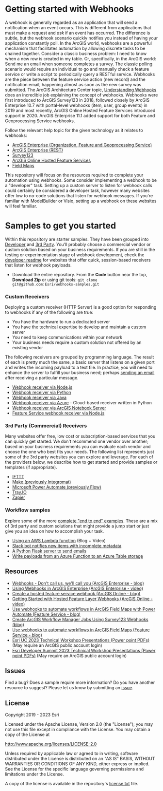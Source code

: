 # Getting started with Webhooks
A webhook is generally regarded as an application that will send a notification when an event occurs. This is different from applications that must make a request and *ask* if an event has occurred. The difference is subtle, but the webhook scenario quickly notifies you instead of having your application constantly poll. In the ArcGIS world, webhooks are a powerful mechanism that facilitates automation by allowing discrete tasks to be chained together. Consider a classic business problem: I need to know when a new row is created in my table. Or, specifically, in the ArcGIS world: Send me an email when someone completes a survey. The classic polling scenario would require an individual to go and manually check a feature service or write a script to periodically query a RESTful service. Webhooks are the piece between the feature service action (new record) and the notification email, happening almost as soon as the new survey was submitted. The ArcGIS Architecture Center topic, [Understanding Webhooks](https://architecture.arcgis.com/en/framework/architecture-practices/integration/webhooks.html) does an incredible job explaining the concept of webhooks.
Webhooks were first introduced to ArcGIS Survey123 in 2018, followed closely by ArcGIS Enterprise 10.7 with portal-level webhooks (item, user, group events) in 2019 and most recently, ArcGIS Online Hosted Feature Services introduced support in 2020. ArcGIS Enterprise 11.1 added support for both Feature and Geoprocessing Service webhooks.

Follow the relevant help topic for the given technology as it relates to webhooks:
* [ArcGIS Enterprise (Organization, Feature and Geoprocessing Service)](https://enterprise.arcgis.com/en/portal/latest/administer/windows/create-and-manage-webhooks.htm)
* [ArcGIS Enterprise (REST)](https://developers.arcgis.com/rest/users-groups-and-items/create-webhooks.htm)
* [Survey123](https://doc.arcgis.com/en/survey123/browser/create-surveys/webhooks.htm)
* [ArcGIS Online Hosted Feature Services](https://developers.arcgis.com/rest/services-reference/online/web-hooks-feature-service-.htm)
* [Field Maps](https://doc.arcgis.com/en/field-maps/latest/prepare-maps/automate.htm)

This repository will focus on the resources required to complete your automation using webhooks. Some consider implementing a webhook to be a "developer" task. Setting up a custom server to listen for webhook calls could certainly be considered a developer task, however many websites offer low to no-code solutions that listen for webhook messages. If you're familiar with ModelBuilder or Visio, setting up a webhook on these websites will feel familiar. 

# Samples to get you started
Within this repository are starter samples. They have been grouped into [Developer](/Developer) and [3rd Party](/3rdParty). You'll probably choose a commercial vendor or custom solution based on your business requirements. If you are still in the testing or experimentation stage of webhook development, check the [developer readme](/Developer/README.md) for websites that offer quick, session-based receivers that listen for webhook payloads.

- Download the entire repository. From the **Code** button near the top, **Download Zip** or using git tools: `git clone git@github.com:Esri/webhooks-samples.git`


### Custom Receivers
Deploying a custom receiver (HTTP Server) is a good option for responding to webhooks if any of the following are true:
* You have the hardware to run a dedicated server
* You have the technical expertise to develop and maintain a custom server
* You need to keep communications within your network
* Your business needs require a custom solution not offered by an existing vendor

The following receivers are grouped by programming language. The result of each is pretty much the same, a basic server that listens on a given port and writes the incoming payload to a text file. In practice, you will need to enhance the server to fulfill your business need; perhaps [sending an email](/sample-workflows/python-email) after receiving a particular message.
* [Webhook receiver via Node.js](Developer/javascript/node.js)
* [Webhook receiver via Python](/Developer/python/flask) 
* [Webhook receiver via Java](/Developer/java)
* [Webhook receiver via Azure](/Developer/azure/function.python) - Cloud-based receiver written in Python
* [Webhook receiver via ArcGIS Notebook Server](/Developer/notebookserver)
* [Feature Service webhook receiver via Node.js](Developer/typescript/node.js/)

### 3rd Party (Commercial) Receivers
Many websites offer free, low cost or subscription-based services that you can quickly get started. We don't recommend one vendor over another; based on your business requirements you can evaluate each vendor and choose the one who best fits your needs. The following list represents just some of the 3rd party websites you can explore and leverage. For each of the providers below, we describe how to get started and provide samples or templates (if appropriate).
* [IFTTT](/3rdParty/IFTTT)
* [Make (previously Integromat)](/3rdParty/Make) 
* [Microsoft Power Automate (previously Flow)](/3rdParty/PowerAutomate)
* [Tray.IO](/3rdParty/Tray.IO)
* [Zapier](/3rdParty/Zapier)


### Workflow samples
Explore some of the more [complete "end to end" examples](/sample-workflows). These are a mix of 3rd party and custom solutions that might provide a jump start or just give you an idea on how to accomplish your task.
* [Using an AWS Lambda function](https://www.esri.com/arcgis-blog/products/arcgis-enterprise/administration/webhooks-dev-summit-2019/) (Blog + Video)
* [Slack bot notifies new items with incomplete metadata](/sample-workflows/slack)
* [A Python Flask server to send emails](/sample-workflows/python-email)
* [Write payloads from an Azure Function to an Azure Table storage](/sample-workflows/azure-write-table)
 
## Resources

* [Webhooks - Don't call us, we'll call you (ArcGIS Enterprise - blog)](https://www.esri.com/arcgis-blog/products/arcgis-enterprise/administration/webhooks-dont-call-us-well-call-you/)
* [Using Webhooks in ArcGIS Enterprise (ArcGIS Enterprise - video)](https://www.esri.com/videos/watch?videoid=aX4VhaonTFg&title=using-webhooks-in-arcgis-enterprise)
* [Create a hosted feature service webhook (ArcGIS Online - blog)](https://www.esri.com/arcgis-blog/products/arcgis-online/sharing-collaboration/how-to-create-a-hosted-feature-service-webhook/)
* [Getting Started with Hosted Feature Layer Webhooks (ArcGIS Online - video)](https://www.esri.com/videos/watch?videoid=D9PMC2yGJbA&title=getting-started-with-hosted-feature-layer-webhooks)
* [Use webhooks to automate workflows in ArcGIS Field Maps with Power Automate (Feature Service - blog)](https://www.esri.com/arcgis-blog/products/field-maps/field-mobility/use-webhooks-to-automate-workflows-in-arcgis-field-maps-with-power-automate/)
* [Create ArcGIS Workflow Manager Jobs Using Survey123 Webhooks (blog)](https://www.esri.com/arcgis-blog/products/workflow-manager/field-mobility/create-arcgis-workflow-manager-jobs-using-survey123-webhooks/)
* [Use webhooks to automate workflows in ArcGIS Field Maps (Feature Service - blog)](https://www.esri.com/arcgis-blog/products/field-maps/field-mobility/use-webhooks-to-automate-workflows-in-arcgis-field-maps/)
* [Esri UC 2023 Technical Workshop Presentations (Power point PDFs)](https://registration.esri.com/flow/esri/23uc/uc-2023-ps/page/proceedings?search=webhook) (May require an ArcGIS public account login)
* [Esri Developer Summit 2023 Technical Workshop Presentations (Power point PDFs)](https://registration.esri.com/flow/esri/23epcdev/devsummit-2023-ps/page/proceedings?search=webhooks) (May require an ArcGIS public account login)




## Issues

Find a bug? Does a sample require more information? Do you have another resource to suggest? Please let us know by submitting an [issue](https://github.com/Esri/webhooks-samples/issues).

## License
Copyright 2019 - 2023 Esri

Licensed under the Apache License, Version 2.0 (the "License");
you may not use this file except in compliance with the License.
You may obtain a copy of the License at

   http://www.apache.org/licenses/LICENSE-2.0

Unless required by applicable law or agreed to in writing, software
distributed under the License is distributed on an "AS IS" BASIS,
WITHOUT WARRANTIES OR CONDITIONS OF ANY KIND, either express or implied.
See the License for the specific language governing permissions and
limitations under the License.

A copy of the license is available in the repository's [license.txt]( /LICENSE) file.
